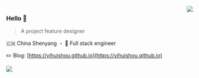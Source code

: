 
<!--
**yihuishou/yihuishou** is a ✨ _special_ ✨ repository because its `README.md` (this file) appears on your GitHub profile.

Here are some ideas to get you started:

- 🔭 I’m currently working on ...
- 🌱 I’m currently learning ...
- 👯 I’m looking to collaborate on ...
- 🤔 I’m looking for help with ...
- 💬 Ask me about ...
- 📫 How to reach me: ...
- 😄 Pronouns: ...
- ⚡ Fun fact: ...
-->


<img align="right" src="https://github-readme-stats.vercel.app/api?username=yihuishou&show_icons=true&icon_color=805AD5&text_color=718096&bg_color=ffffff&hide_title=false" />

### Hello 👏

> A project feature designer

🇨🇳 China Shenyang ・ 🔧 Full stack engineer

✏️ Blog: [https://yihuishou.github.io](https://yihuishou.github.io)

![](https://visitor-badge.glitch.me/badge?page_id=yihuishou)
